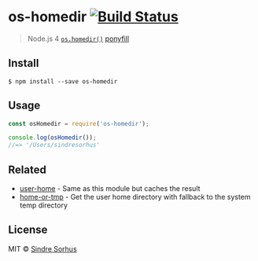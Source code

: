 # os-homedir [![Build Status](https://travis-ci.org/sindresorhus/os-homedir.svg?branch=master)](https://travis-ci.org/sindresorhus/os-homedir)

> Node.js 4 [`os.homedir()`](https://nodejs.org/api/os.html#os_os_homedir) [ponyfill](https://ponyfill.com)











































































<extoc></extoc>

## Install

```
$ npm install --save os-homedir
```


## Usage

```js
const osHomedir = require('os-homedir');

console.log(osHomedir());
//=> '/Users/sindresorhus'
```


## Related

- [user-home](https://github.com/sindresorhus/user-home) - Same as this module but caches the result
- [home-or-tmp](https://github.com/sindresorhus/home-or-tmp) - Get the user home directory with fallback to the system temp directory


## License

MIT © [Sindre Sorhus](https://sindresorhus.com)
